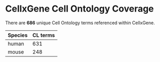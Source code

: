 # CellxGene Cell Ontology Coverage 
There are **686** unique Cell Ontology terms referenced within CellxGene.

| Species | CL terms |
|---------|----------|
| human | 631 |
| mouse | 248 |

